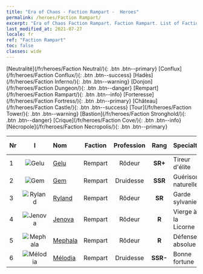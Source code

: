 ```yaml
---
title: "Era of Chaos - Faction Rampart -  Heroes"
permalink: /heroes/Faction Rampart/
excerpt: "Era of Chaos Faction Rampart. Faction Rampart. List of Faction  in Era of Chaos"
last_modified_at: 2021-07-27
locale: fr
ref: "Faction Rampart"
toc: false
classes: wide
---
```

 [Neutralité](/fr/heroes/Faction Neutral/){: .btn .btn--primary} [Conflux](/fr/heroes/Faction Conflux/){: .btn .btn--success} [Hadès](/fr/heroes/Faction Inferno/){: .btn .btn--warning} [Donjon](/fr/heroes/Faction Dungeon/){: .btn .btn--danger} [Rempart](/fr/heroes/Faction Rampart/){: .btn .btn--info} [Forteresse](/fr/heroes/Faction Fortress/){: .btn .btn--primary} [Château](/fr/heroes/Faction Castle/){: .btn .btn--success} [Tour](/fr/heroes/Faction Tower/){: .btn .btn--warning} [Bastion](/fr/heroes/Faction Stronghold/){: .btn .btn--danger} [Crique](/fr/heroes/Faction Cove/){: .btn .btn--info} [Nécropole](/fr/heroes/Faction Necropolis/){: .btn .btn--primary} 

  | Nr |  I |    Nom    |  Faction  |  Profession   |  Rang  |    Specialty     | User Rate  | 
  |:---|:--:|:-----------|:-------:|:-------------:|:------:|:-----------------|:----:|
  | 1 | ![Gelu](/images/h/h_Gelu.jpg) | [Gelu](/fr/heroes/Gelu/) | Rempart | Rôdeur | **SR+** |  Tireur d'élite | SR+ |
  | 2 | ![Gem](/images/h/h_Gem.jpg) | [Gem](/fr/heroes/Gem/) | Rempart | Druidesse | **SSR** |  Guérison naturelle | SSR |
  | 3 | ![Ryland](/images/h/h_Ryland.jpg) | [Ryland](/fr/heroes/Ryland/) | Rempart | Rôdeur | **SR** |  Garde sylvanien | R |
  | 4 | ![Jenova](/images/h/h_Ylthin.jpg) | [Jenova](/fr/heroes/Jenova/) | Rempart | Rôdeur | **R** |  Vierge à la Licorne | R |
  | 5 | ![Mephala](/images/h/h_Mephala.jpg) | [Mephala](/fr/heroes/Mephala/) | Rempart | Rôdeur | **R** |  Défense absolue | R |
  | 6 | ![Mélodia](/images/h/h_Melodia.jpg) | [Mélodia](/fr/heroes/Melodia/) | Rempart | Druidesse | **SSR-** |  Bonne fortune | R |
